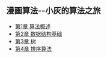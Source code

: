 ## 漫画算法--小灰的算法之旅
- [第1章 算法概述](chapter1.md)
- [第2章 数据结构基础](chapter2.md)
- [第3章 树](chapter3.md)
- [第4章 排序算法](chapter4.md)